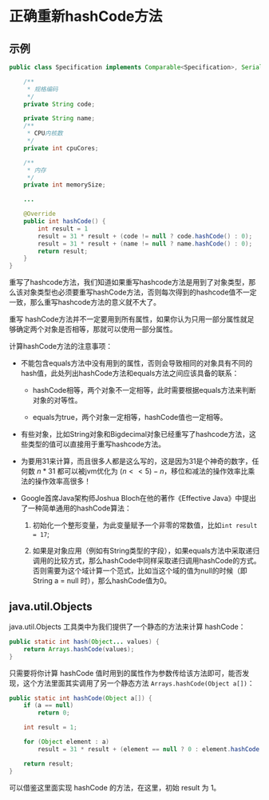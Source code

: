 # 正确重新hashCode方法

## 示例

```java
public class Specification implements Comparable<Specification>, Serializable {

    /**
     * 规格编码
     */
    private String code;

    private String name;
    /**
     * CPU内核数
     */
    private int cpuCores;

    /**
     * 内存
     */
    private int memorySize;

    ...

    @Override
    public int hashCode() {
        int result = 1
        result = 31 * result + (code != null ? code.hashCode() : 0);
        result = 31 * result + (name != null ? name.hashCode() : 0);
        return result;
    }
}
```

重写了hashcode方法，我们知道如果重写hashcode方法是用到了对象类型，那么该对象类型也必须要重写hashCode方法，否则每次得到的hashcode值不一定一致，那么重写hashcode方法的意义就不大了。

重写 hashCode方法并不一定要用到所有属性，如果你认为只用一部分属性就足够确定两个对象是否相等，那就可以使用一部分属性。

计算hashCode方法的注意事项：

- 不能包含equals方法中没有用到的属性，否则会导致相同的对象具有不同的hash值，此处列出hashCode方法和equals方法之间应该具备的联系：

  - hashCode相等，两个对象不一定相等，此时需要根据equals方法来判断对象的对等性。

  - equals为true，两个对象一定相等，hashCode值也一定相等。

- 有些对象，比如String对象和Bigdecimal对象已经重写了hashcode方法，这些类型的值可以直接用于重写hashcode方法。

- 为要用31来计算，而且很多人都是这么写的，这是因为31是个神奇的数字，任何数 $n*31$ 都可以被jvm优化为 $(n<<5)-n$，移位和减法的操作效率比乘法的操作效率高很多！

- Google首席Java架构师Joshua Bloch在他的著作《Effective Java》中提出了一种简单通用的hashCode算法：

    1. 初始化一个整形变量，为此变量赋予一个非零的常数值，比如`int result = 17`;

    2. 如果是对象应用（例如有String类型的字段），如果equals方法中采取递归调用的比较方式，那么hashCode中同样采取递归调用hashCode的方式。否则需要为这个域计算一个范式，比如当这个域的值为null的时候（即 String a = null 时），那么hashCode值为0。

## java.util.Objects

java.util.Objects 工具类中为我们提供了一个静态的方法来计算 hashCode：

```java
public static int hash(Object... values) {
    return Arrays.hashCode(values);
}
```

只需要将你计算 hashCode 值时用到的属性作为参数传给该方法即可，能否发现，这个方法里面其实调用了另一个静态方法 `Arrays.hashCode(Object a[])`：

```java
public static int hashCode(Object a[]) {
    if (a == null)
        return 0;

    int result = 1;

    for (Object element : a)
        result = 31 * result + (element == null ? 0 : element.hashCode());

    return result;
}
```

可以借鉴这里面实现 hashCode 的方法，在这里，初始 result 为 1。
